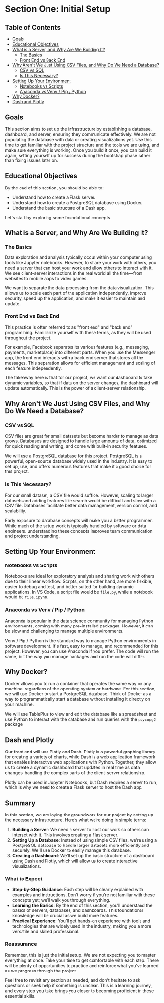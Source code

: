 # Section One: Initial Setup

## Table of Contents

- [Goals](#goals)
- [Educational Objectives](#educational-objectives)
- [What is a Server, and Why Are We Building It?](#what-is-a-server-and-why-are-we-building-it)
  - [The Basics](#the-basics)
  - [Front End vs Back End](#front-end-vs-back-end)
- [Why Aren't We Just Using CSV Files, and Why Do We Need a Database?](#why-arent-we-just-using-csv-files-and-why-do-we-need-a-database)
  - [CSV vs SQL](#csv-vs-sql)
  - [Is This Necessary?](#is-this-necessary)
- [Setting Up Your Environment](#setting-up-your-environment)
  - [Notebooks vs Scripts](#notebooks-vs-scripts)
  - [Anaconda vs Venv / Pip / Python](#anaconda-vs-venv--pip--python)
- [Why Docker?](#why-docker)
- [Dash and Plotly](#dash-and-plotly)

## Goals

This section aims to set up the infrastructure by establishing a database, dashboard, and server, ensuring they communicate effectively. We are not populating the database with data or creating visualizations yet. Use this time to get familiar with the project structure and the tools we are using, and make sure everything is working. Once you build it once, you can build it again, setting yourself up for success during the bootstrap phase rather than fixing issues later on.

## Educational Objectives

By the end of this section, you should be able to:

- Understand how to create a Flask server.
- Understand how to create a PostgreSQL database using Docker.
- Understand the basic structure of a Dash app.

Let's start by exploring some foundational concepts.

## What is a Server, and Why Are We Building It?

### The Basics

Data exploration and analysis typically occur within your computer using tools like Jupyter notebooks. However, to share your work with others, you need a server that can host your work and allow others to interact with it. We see client-server interactions in the real world all the time—from websites to mobile apps to video games.

We want to separate the data processing from the data visualization. This allows us to scale each part of the application independently, improve security, speed up the application, and make it easier to maintain and update.

### Front End vs Back End

This practice is often referred to as "front end" and "back end" programming. Familiarize yourself with these terms, as they will be used throughout the project.

For example, Facebook separates its various features (e.g., messaging, payments, marketplace) into different parts. When you use the Messenger app, the front end interacts with a back end server that stores all the messages. This separation allows for efficient management and scaling of each feature independently.

The takeaway here is that for our project, we want our dashboard to take dynamic variables, so that if data on the server changes, the dashboard will update automatically. This is the power of a client-server relationship.

## Why Aren't We Just Using CSV Files, and Why Do We Need a Database?

### CSV vs SQL

CSV files are great for small datasets but become harder to manage as data grows. Databases are designed to handle large amounts of data, optimized for quick reading and writing, and come with built-in security features.

We will use a PostgreSQL database for this project. PostgreSQL is a powerful, open-source database widely used in the industry. It is easy to set up, use, and offers numerous features that make it a good choice for this project.

### Is This Necessary?

For our small dataset, a CSV file would suffice. However, scaling to larger datasets and adding features like search would be difficult and slow with a CSV file. Databases facilitate better data management, version control, and scalability.

Early exposure to database concepts will make you a better programmer. While much of the setup work is typically handled by software or data engineers, understanding these concepts improves team communication and project understanding.

## Setting Up Your Environment

### Notebooks vs Scripts

Notebooks are ideal for exploratory analysis and sharing work with others due to their linear workflow. Scripts, on the other hand, are more flexible, easier to debug and test, and better suited for building dynamic applications. In VS Code, a script file would be `file.py`, while a notebook would be `file.ipynb`.

### Anaconda vs Venv / Pip / Python

Anaconda is popular in the data science community for managing Python environments, coming with many pre-installed packages. However, it can be slow and challenging to manage multiple environments.

Venv / Pip / Python is the standard way to manage Python environments in software development. It's fast, easy to manage, and recommended for this project. However, you can use Anaconda if you prefer. The code will run the same, but the way you manage packages and run the code will differ.

## Why Docker?

Docker allows you to run a container that operates the same way on any machine, regardless of the operating system or hardware. For this section, we will use Docker to start a PostgreSQL database. Think of Docker as a way to programmatically start a database without installing it directly on your machine.

We will use TablePlus to view and edit the database like a spreadsheet and use Python to interact with the database and run queries with the `psycopg2` package.

## Dash and Plotly

Our front end will use Plotly and Dash. Plotly is a powerful graphing library for creating a variety of charts, while Dash is a web application framework that enables interactive web applications with Python. Together, they allow us to create a dynamic dashboard that updates in real time as data changes, handling the complex parts of the client-server relationship.

Plotly can be used in Jupyter Notebooks, but Dash requires a server to run, which is why we need to create a Flask server to host the Dash app.

## Summary

In this section, we are laying the groundwork for our project by setting up the necessary infrastructure. Here’s what we’re doing in simple terms:

1. **Building a Server**: We need a server to host our work so others can interact with it. This involves creating a Flask server.
2. **Setting Up a Database**: Instead of using simple CSV files, we’re using a PostgreSQL database to handle larger datasets more efficiently and securely. We'll use Docker to easily manage this database.
3. **Creating a Dashboard**: We’ll set up the basic structure of a dashboard using Dash and Plotly, which will allow us to create interactive visualizations.

### What to Expect

- **Step-by-Step Guidance**: Each step will be clearly explained with examples and instructions. Don’t worry if you’re not familiar with these concepts yet; we’ll walk you through everything.
- **Learning the Basics**: By the end of this section, you’ll understand the basics of servers, databases, and dashboards. This foundational knowledge will be crucial as we build more features.
- **Practical Experience**: You’ll get hands-on experience with tools and technologies that are widely used in the industry, making you a more versatile and skilled professional.

### Reassurance

Remember, this is just the initial setup. We are not expecting you to master everything at once. Take your time to get comfortable with each step. There will be plenty of opportunities to practice and reinforce what you’ve learned as we progress through the project.

Feel free to revisit any section as needed, and don’t hesitate to ask questions or seek help if something is unclear. This is a learning journey, and every step you take brings you closer to becoming proficient in these essential skills.
